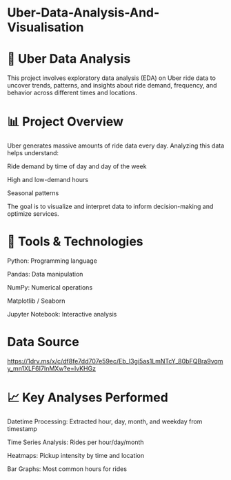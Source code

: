 # Uber-Data-Analysis-And-Visualisation
# 🚖 Uber Data Analysis

This project involves exploratory data analysis (EDA) on Uber ride data to uncover trends, patterns, and insights about ride demand, frequency, and behavior across different times and locations.

# 📊 Project Overview

Uber generates massive amounts of ride data every day. Analyzing this data helps understand:

Ride demand by time of day and day of the week

High and low-demand hours

Seasonal patterns

The goal is to visualize and interpret data to inform decision-making and optimize services.


# 🧰 Tools & Technologies

Python: Programming language

Pandas: Data manipulation

NumPy: Numerical operations

Matplotlib / Seaborn 

Jupyter Notebook: Interactive analysis

# Data Source
https://1drv.ms/x/c/df8fe7dd707e59ec/Eb_l3gi5as1LmNTcY_80bFQBra9vqmy_mn1XLF6I7InMXw?e=IvKHGz

# 📈 Key Analyses Performed

Datetime Processing: Extracted hour, day, month, and weekday from timestamp

Time Series Analysis: Rides per hour/day/month

Heatmaps: Pickup intensity by time and location

Bar Graphs: Most common hours for rides
